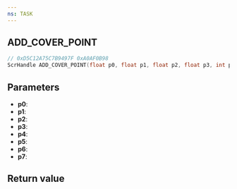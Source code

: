 ```yaml
---
ns: TASK
---
```

## ADD_COVER_POINT

```c
// 0xD5C12A75C7B9497F 0xA0AF0B98
ScrHandle ADD_COVER_POINT(float p0, float p1, float p2, float p3, int p4, int p5, int p6, BOOL p7);
```


## Parameters
* **p0**: 
* **p1**: 
* **p2**: 
* **p3**: 
* **p4**: 
* **p5**: 
* **p6**: 
* **p7**: 

## Return value
